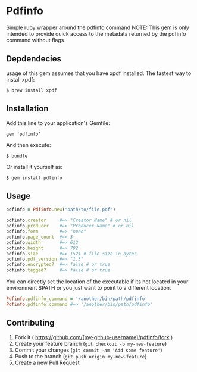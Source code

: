 # Pdfinfo

Simple ruby wrapper around the pdfinfo command
NOTE: This gem is only intended to provide quick access to the metadata returned by the pdfinfo command without flags

## Depdendecies

usage of this gem assumes that you have xpdf installed.  The fastest way to install xpdf:

    $ brew install xpdf
    
## Installation

Add this line to your application's Gemfile:

    gem 'pdfinfo'

And then execute:

    $ bundle

Or install it yourself as:

    $ gem install pdfinfo

## Usage


```ruby
pdfinfo = Pdfinfo.new("path/to/file.pdf")

pdfinfo.creator     #=> "Creator Name" # or nil
pdfinfo.producer    #=> "Producer Name" # or nil
pdfinfo.form        #=> "none"
pdfinfo.page_count  #=> 3
pdfinfo.width       #=> 612
pdfinfo.height      #=> 792
pdfinfo.size        #=> 1521 # file size in bytes
pdfinfo.pdf_version #=> "1.3"
pdfinfo.encrypted?  #=> false # or true
pdfinfo.tagged?     #=> false # or true
```

You can directly set the location of the executable if its not located in your environment $PATH or you just want to point to a different location.

```ruby
Pdfinfo.pdfinfo_command = '/another/bin/path/pdfinfo'
Pdfinfo.pdfinfo_command #=> '/another/bin/path/pdfinfo'
```

## Contributing

1. Fork it ( https://github.com/[my-github-username]/pdfinfo/fork )
2. Create your feature branch (`git checkout -b my-new-feature`)
3. Commit your changes (`git commit -am 'Add some feature'`)
4. Push to the branch (`git push origin my-new-feature`)
5. Create a new Pull Request
